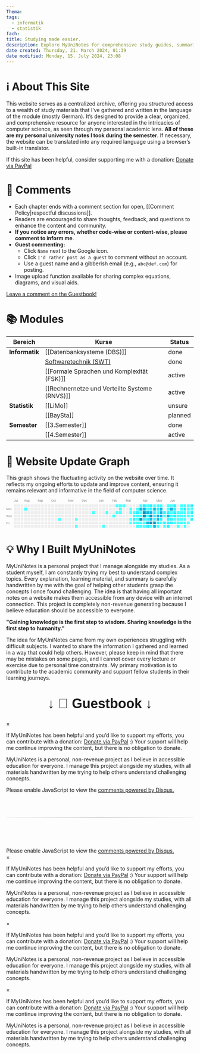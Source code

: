 ```yaml
---
Thema:
tags:
  - informatik
  - statistik
fach:
title: Studying made easier.
description: Explore MyUniNotes for comprehensive study guides, summaries, and academic resources tailored for students across Computer Science. Elevate your learning, ace your exams, and connect with peers for collaborative study. Your go-to for academic success!
date created: Thursday, 21. March 2024, 01:39
date modified: Monday, 15. July 2024, 23:08
---
```


# ℹ️ About This Site

This website serves as a centralized archive, offering you structured access to a wealth of study materials that I’ve gathered and written in the language of the module (mostly German). It’s designed to provide a clear, organized, and comprehensive resource for anyone interested in the intricacies of computer science, as seen through my personal academic lens. **All of these are my personal university notes I took during the semester**. If necessary, the website can be translated into any required language using a browser’s built-in translator.

<p>If this site has been helpful, consider supporting me with a donation:
<a href="https://www.paypal.com/paypalme/myuninotes4u">Donate via PayPal </a>
</p>

# 💬 Comments

- Each chapter ends with a comment section for open, [[Comment Policy|respectful discussions]].
- Readers are encouraged to share thoughts, feedback, and questions to enhance the content and community.
- **If you notice any errors, whether code-wise or content-wise, please comment to inform me**.
- **Guest commenting:**
  - Click `Name` next to the Google icon.
  - Click `I'd rather post as a guest` to comment without an account.
  - Use a guest name and a gibberish email (e.g., `abc@def.com`) for posting.
- Image upload function available for sharing complex equations, diagrams, and visual aids.

<a href="#guestbook">Leave a comment on the Guestbook!</a>

# 📚 Modules

| Bereich        | Kurse                                                   | Status  |
| -------------- | ------------------------------------------------------- | ------- |
| **Informatik** | [[Datenbanksysteme (DBS)]]                              | done    |
|                | [Softwaretechnik (SWT)](https://hustle-swt.vercel.app/) | done    |
|                | [[Formale Sprachen und Komplexität (FSK)]]              | active  |
|                | [[Rechnernetze und Verteilte Systeme (RNVS)]]           | active  |
| **Statistik**  | [[LiMo]]                                                | unsure  |
|                | [[BaySta]]                                              | planned |
| **Semester**   | [[3.Semester]]                                          | done    |
|                | [[4.Semester]]                                          | active  |

# 🔄 Website Update Graph

This graph shows the fluctuating activity on the website over time. It reflects my ongoing efforts to update and improve content, ensuring it remains relevant and informative in the field of computer science.

<!-- IMPORT SVG HERE -->

<svg width="100%" height="100%" viewBox="0 0 663 104" preserveAspectRatio="xMidYMid meet" version="1.1" xmlns="http://www.w3.org/2000/svg" xmlns:xlink="http://www.w3.org/1999/xlink" width="663" height="104"><rect style="fill:#EEEEEE;shape-rendering:crispedges;" data-score="0" data-date="2023-07-16" x="27" y="20" width="10" height="10"/><rect style="fill:#EEEEEE;shape-rendering:crispedges;" data-score="0" data-date="2023-07-23" x="39" y="20" width="10" height="10"/><rect style="fill:#EEEEEE;shape-rendering:crispedges;" data-score="0" data-date="2023-07-30" x="51" y="20" width="10" height="10"/><rect style="fill:#EEEEEE;shape-rendering:crispedges;" data-score="0" data-date="2023-08-06" x="63" y="20" width="10" height="10"/><rect style="fill:#EEEEEE;shape-rendering:crispedges;" data-score="0" data-date="2023-08-13" x="75" y="20" width="10" height="10"/><rect style="fill:#EEEEEE;shape-rendering:crispedges;" data-score="0" data-date="2023-08-20" x="87" y="20" width="10" height="10"/><rect style="fill:#EEEEEE;shape-rendering:crispedges;" data-score="0" data-date="2023-08-27" x="99" y="20" width="10" height="10"/><rect style="fill:#EEEEEE;shape-rendering:crispedges;" data-score="0" data-date="2023-09-03" x="111" y="20" width="10" height="10"/><rect style="fill:#EEEEEE;shape-rendering:crispedges;" data-score="0" data-date="2023-09-10" x="123" y="20" width="10" height="10"/><rect style="fill:#EEEEEE;shape-rendering:crispedges;" data-score="0" data-date="2023-09-17" x="135" y="20" width="10" height="10"/><rect style="fill:#EEEEEE;shape-rendering:crispedges;" data-score="0" data-date="2023-09-24" x="147" y="20" width="10" height="10"/><rect style="fill:#EEEEEE;shape-rendering:crispedges;" data-score="0" data-date="2023-10-01" x="159" y="20" width="10" height="10"/><rect style="fill:#EEEEEE;shape-rendering:crispedges;" data-score="0" data-date="2023-10-08" x="171" y="20" width="10" height="10"/><rect style="fill:#EEEEEE;shape-rendering:crispedges;" data-score="0" data-date="2023-10-15" x="183" y="20" width="10" height="10"/><rect style="fill:#EEEEEE;shape-rendering:crispedges;" data-score="0" data-date="2023-10-22" x="195" y="20" width="10" height="10"/><rect style="fill:#EEEEEE;shape-rendering:crispedges;" data-score="0" data-date="2023-10-29" x="207" y="20" width="10" height="10"/><rect style="fill:#EEEEEE;shape-rendering:crispedges;" data-score="0" data-date="2023-11-05" x="219" y="20" width="10" height="10"/><rect style="fill:#EEEEEE;shape-rendering:crispedges;" data-score="0" data-date="2023-11-12" x="231" y="20" width="10" height="10"/><rect style="fill:#EEEEEE;shape-rendering:crispedges;" data-score="0" data-date="2023-11-19" x="243" y="20" width="10" height="10"/><rect style="fill:#EEEEEE;shape-rendering:crispedges;" data-score="0" data-date="2023-11-26" x="255" y="20" width="10" height="10"/><rect style="fill:#EEEEEE;shape-rendering:crispedges;" data-score="0" data-date="2023-12-03" x="267" y="20" width="10" height="10"/><rect style="fill:#EEEEEE;shape-rendering:crispedges;" data-score="0" data-date="2023-12-10" x="279" y="20" width="10" height="10"/><rect style="fill:#EEEEEE;shape-rendering:crispedges;" data-score="0" data-date="2023-12-17" x="291" y="20" width="10" height="10"/><rect style="fill:#EEEEEE;shape-rendering:crispedges;" data-score="0" data-date="2023-12-24" x="303" y="20" width="10" height="10"/><rect style="fill:#EEEEEE;shape-rendering:crispedges;" data-score="0" data-date="2023-12-31" x="315" y="20" width="10" height="10"/><rect style="fill:#EEEEEE;shape-rendering:crispedges;" data-score="0" data-date="2024-01-07" x="327" y="20" width="10" height="10"/><rect style="fill:#EEEEEE;shape-rendering:crispedges;" data-score="0" data-date="2024-01-14" x="339" y="20" width="10" height="10"/><rect style="fill:#EEEEEE;shape-rendering:crispedges;" data-score="0" data-date="2024-01-21" x="351" y="20" width="10" height="10"/><rect style="fill:#EEEEEE;shape-rendering:crispedges;" data-score="0" data-date="2024-01-28" x="363" y="20" width="10" height="10"/><rect style="fill:#EEEEEE;shape-rendering:crispedges;" data-score="0" data-date="2024-02-04" x="375" y="20" width="10" height="10"/><rect style="fill:#4dffff;shape-rendering:crispedges;" data-score="1" data-date="2024-02-11" x="387" y="20" width="10" height="10"/><rect style="fill:#4dffff;shape-rendering:crispedges;" data-score="1" data-date="2024-02-18" x="399" y="20" width="10" height="10"/><rect style="fill:#4dffff;shape-rendering:crispedges;" data-score="1" data-date="2024-02-25" x="411" y="20" width="10" height="10"/><rect style="fill:#EEEEEE;shape-rendering:crispedges;" data-score="0" data-date="2024-03-03" x="423" y="20" width="10" height="10"/><rect style="fill:#EEEEEE;shape-rendering:crispedges;" data-score="0" data-date="2024-03-10" x="435" y="20" width="10" height="10"/><rect style="fill:#EEEEEE;shape-rendering:crispedges;" data-score="0" data-date="2024-03-17" x="447" y="20" width="10" height="10"/><rect style="fill:#EEEEEE;shape-rendering:crispedges;" data-score="0" data-date="2024-03-24" x="459" y="20" width="10" height="10"/><rect style="fill:#4dffff;shape-rendering:crispedges;" data-score="1" data-date="2024-03-31" x="471" y="20" width="10" height="10"/><rect style="fill:#33efff;shape-rendering:crispedges;" data-score="2" data-date="2024-04-07" x="483" y="20" width="10" height="10"/><rect style="fill:#4dffff;shape-rendering:crispedges;" data-score="1" data-date="2024-04-14" x="495" y="20" width="10" height="10"/><rect style="fill:#33efff;shape-rendering:crispedges;" data-score="2" data-date="2024-04-21" x="507" y="20" width="10" height="10"/><rect style="fill:#4dffff;shape-rendering:crispedges;" data-score="1" data-date="2024-04-28" x="519" y="20" width="10" height="10"/><rect style="fill:#4dffff;shape-rendering:crispedges;" data-score="1" data-date="2024-05-05" x="531" y="20" width="10" height="10"/><rect style="fill:#4dffff;shape-rendering:crispedges;" data-score="1" data-date="2024-05-12" x="543" y="20" width="10" height="10"/><rect style="fill:#EEEEEE;shape-rendering:crispedges;" data-score="0" data-date="2024-05-19" x="555" y="20" width="10" height="10"/><rect style="fill:#4dffff;shape-rendering:crispedges;" data-score="1" data-date="2024-05-26" x="567" y="20" width="10" height="10"/><rect style="fill:#4dffff;shape-rendering:crispedges;" data-score="1" data-date="2024-06-02" x="579" y="20" width="10" height="10"/><rect style="fill:#33efff;shape-rendering:crispedges;" data-score="2" data-date="2024-06-09" x="591" y="20" width="10" height="10"/><rect style="fill:#EEEEEE;shape-rendering:crispedges;" data-score="0" data-date="2024-06-16" x="603" y="20" width="10" height="10"/><rect style="fill:#4dffff;shape-rendering:crispedges;" data-score="1" data-date="2024-06-23" x="615" y="20" width="10" height="10"/><rect style="fill:#4dffff;shape-rendering:crispedges;" data-score="1" data-date="2024-06-30" x="627" y="20" width="10" height="10"/><rect style="fill:#4dffff;shape-rendering:crispedges;" data-score="1" data-date="2024-07-07" x="639" y="20" width="10" height="10"/><rect style="fill:#33efff;shape-rendering:crispedges;" data-score="2" data-date="2024-07-14" x="651" y="20" width="10" height="10"/><rect style="fill:#EEEEEE;shape-rendering:crispedges;" data-score="0" data-date="2023-07-17" x="27" y="32" width="10" height="10"/><rect style="fill:#EEEEEE;shape-rendering:crispedges;" data-score="0" data-date="2023-07-24" x="39" y="32" width="10" height="10"/><rect style="fill:#EEEEEE;shape-rendering:crispedges;" data-score="0" data-date="2023-07-31" x="51" y="32" width="10" height="10"/><rect style="fill:#4dffff;shape-rendering:crispedges;" data-score="1" data-date="2023-08-07" x="63" y="32" width="10" height="10"/><rect style="fill:#EEEEEE;shape-rendering:crispedges;" data-score="0" data-date="2023-08-14" x="75" y="32" width="10" height="10"/><rect style="fill:#EEEEEE;shape-rendering:crispedges;" data-score="0" data-date="2023-08-21" x="87" y="32" width="10" height="10"/><rect style="fill:#EEEEEE;shape-rendering:crispedges;" data-score="0" data-date="2023-08-28" x="99" y="32" width="10" height="10"/><rect style="fill:#EEEEEE;shape-rendering:crispedges;" data-score="0" data-date="2023-09-04" x="111" y="32" width="10" height="10"/><rect style="fill:#EEEEEE;shape-rendering:crispedges;" data-score="0" data-date="2023-09-11" x="123" y="32" width="10" height="10"/><rect style="fill:#EEEEEE;shape-rendering:crispedges;" data-score="0" data-date="2023-09-18" x="135" y="32" width="10" height="10"/><rect style="fill:#EEEEEE;shape-rendering:crispedges;" data-score="0" data-date="2023-09-25" x="147" y="32" width="10" height="10"/><rect style="fill:#EEEEEE;shape-rendering:crispedges;" data-score="0" data-date="2023-10-02" x="159" y="32" width="10" height="10"/><rect style="fill:#EEEEEE;shape-rendering:crispedges;" data-score="0" data-date="2023-10-09" x="171" y="32" width="10" height="10"/><rect style="fill:#EEEEEE;shape-rendering:crispedges;" data-score="0" data-date="2023-10-16" x="183" y="32" width="10" height="10"/><rect style="fill:#EEEEEE;shape-rendering:crispedges;" data-score="0" data-date="2023-10-23" x="195" y="32" width="10" height="10"/><rect style="fill:#EEEEEE;shape-rendering:crispedges;" data-score="0" data-date="2023-10-30" x="207" y="32" width="10" height="10"/><rect style="fill:#EEEEEE;shape-rendering:crispedges;" data-score="0" data-date="2023-11-06" x="219" y="32" width="10" height="10"/><rect style="fill:#EEEEEE;shape-rendering:crispedges;" data-score="0" data-date="2023-11-13" x="231" y="32" width="10" height="10"/><rect style="fill:#EEEEEE;shape-rendering:crispedges;" data-score="0" data-date="2023-11-20" x="243" y="32" width="10" height="10"/><rect style="fill:#EEEEEE;shape-rendering:crispedges;" data-score="0" data-date="2023-11-27" x="255" y="32" width="10" height="10"/><rect style="fill:#EEEEEE;shape-rendering:crispedges;" data-score="0" data-date="2023-12-04" x="267" y="32" width="10" height="10"/><rect style="fill:#EEEEEE;shape-rendering:crispedges;" data-score="0" data-date="2023-12-11" x="279" y="32" width="10" height="10"/><rect style="fill:#EEEEEE;shape-rendering:crispedges;" data-score="0" data-date="2023-12-18" x="291" y="32" width="10" height="10"/><rect style="fill:#EEEEEE;shape-rendering:crispedges;" data-score="0" data-date="2023-12-25" x="303" y="32" width="10" height="10"/><rect style="fill:#EEEEEE;shape-rendering:crispedges;" data-score="0" data-date="2024-01-01" x="315" y="32" width="10" height="10"/><rect style="fill:#EEEEEE;shape-rendering:crispedges;" data-score="0" data-date="2024-01-08" x="327" y="32" width="10" height="10"/><rect style="fill:#EEEEEE;shape-rendering:crispedges;" data-score="0" data-date="2024-01-15" x="339" y="32" width="10" height="10"/><rect style="fill:#EEEEEE;shape-rendering:crispedges;" data-score="0" data-date="2024-01-22" x="351" y="32" width="10" height="10"/><rect style="fill:#EEEEEE;shape-rendering:crispedges;" data-score="0" data-date="2024-01-29" x="363" y="32" width="10" height="10"/><rect style="fill:#EEEEEE;shape-rendering:crispedges;" data-score="0" data-date="2024-02-05" x="375" y="32" width="10" height="10"/><rect style="fill:#EEEEEE;shape-rendering:crispedges;" data-score="0" data-date="2024-02-12" x="387" y="32" width="10" height="10"/><rect style="fill:#4dffff;shape-rendering:crispedges;" data-score="1" data-date="2024-02-19" x="399" y="32" width="10" height="10"/><rect style="fill:#EEEEEE;shape-rendering:crispedges;" data-score="0" data-date="2024-02-26" x="411" y="32" width="10" height="10"/><rect style="fill:#EEEEEE;shape-rendering:crispedges;" data-score="0" data-date="2024-03-04" x="423" y="32" width="10" height="10"/><rect style="fill:#4dffff;shape-rendering:crispedges;" data-score="1" data-date="2024-03-11" x="435" y="32" width="10" height="10"/><rect style="fill:#EEEEEE;shape-rendering:crispedges;" data-score="0" data-date="2024-03-18" x="447" y="32" width="10" height="10"/><rect style="fill:#4dffff;shape-rendering:crispedges;" data-score="1" data-date="2024-03-25" x="459" y="32" width="10" height="10"/><rect style="fill:#00BCE3;shape-rendering:crispedges;" data-score="3" data-date="2024-04-01" x="471" y="32" width="10" height="10"/><rect style="fill:#00BCE3;shape-rendering:crispedges;" data-score="3" data-date="2024-04-08" x="483" y="32" width="10" height="10"/><rect style="fill:#4dffff;shape-rendering:crispedges;" data-score="1" data-date="2024-04-15" x="495" y="32" width="10" height="10"/><rect style="fill:#33efff;shape-rendering:crispedges;" data-score="2" data-date="2024-04-22" x="507" y="32" width="10" height="10"/><rect style="fill:#00BCE3;shape-rendering:crispedges;" data-score="3" data-date="2024-04-29" x="519" y="32" width="10" height="10"/><rect style="fill:#33efff;shape-rendering:crispedges;" data-score="2" data-date="2024-05-06" x="531" y="32" width="10" height="10"/><rect style="fill:#00BCE3;shape-rendering:crispedges;" data-score="3" data-date="2024-05-13" x="543" y="32" width="10" height="10"/><rect style="fill:#EEEEEE;shape-rendering:crispedges;" data-score="0" data-date="2024-05-20" x="555" y="32" width="10" height="10"/><rect style="fill:#4dffff;shape-rendering:crispedges;" data-score="1" data-date="2024-05-27" x="567" y="32" width="10" height="10"/><rect style="fill:#00BCE3;shape-rendering:crispedges;" data-score="3" data-date="2024-06-03" x="579" y="32" width="10" height="10"/><rect style="fill:#33efff;shape-rendering:crispedges;" data-score="2" data-date="2024-06-10" x="591" y="32" width="10" height="10"/><rect style="fill:#EEEEEE;shape-rendering:crispedges;" data-score="0" data-date="2024-06-17" x="603" y="32" width="10" height="10"/><rect style="fill:#4dffff;shape-rendering:crispedges;" data-score="1" data-date="2024-06-24" x="615" y="32" width="10" height="10"/><rect style="fill:#33efff;shape-rendering:crispedges;" data-score="2" data-date="2024-07-01" x="627" y="32" width="10" height="10"/><rect style="fill:#4dffff;shape-rendering:crispedges;" data-score="1" data-date="2024-07-08" x="639" y="32" width="10" height="10"/><rect style="fill:#4dffff;shape-rendering:crispedges;" data-score="1" data-date="2024-07-15" x="651" y="32" width="10" height="10"/><rect style="fill:#EEEEEE;shape-rendering:crispedges;" data-score="0" data-date="2023-07-18" x="27" y="44" width="10" height="10"/><rect style="fill:#EEEEEE;shape-rendering:crispedges;" data-score="0" data-date="2023-07-25" x="39" y="44" width="10" height="10"/><rect style="fill:#EEEEEE;shape-rendering:crispedges;" data-score="0" data-date="2023-08-01" x="51" y="44" width="10" height="10"/><rect style="fill:#EEEEEE;shape-rendering:crispedges;" data-score="0" data-date="2023-08-08" x="63" y="44" width="10" height="10"/><rect style="fill:#EEEEEE;shape-rendering:crispedges;" data-score="0" data-date="2023-08-15" x="75" y="44" width="10" height="10"/><rect style="fill:#EEEEEE;shape-rendering:crispedges;" data-score="0" data-date="2023-08-22" x="87" y="44" width="10" height="10"/><rect style="fill:#EEEEEE;shape-rendering:crispedges;" data-score="0" data-date="2023-08-29" x="99" y="44" width="10" height="10"/><rect style="fill:#EEEEEE;shape-rendering:crispedges;" data-score="0" data-date="2023-09-05" x="111" y="44" width="10" height="10"/><rect style="fill:#EEEEEE;shape-rendering:crispedges;" data-score="0" data-date="2023-09-12" x="123" y="44" width="10" height="10"/><rect style="fill:#EEEEEE;shape-rendering:crispedges;" data-score="0" data-date="2023-09-19" x="135" y="44" width="10" height="10"/><rect style="fill:#EEEEEE;shape-rendering:crispedges;" data-score="0" data-date="2023-09-26" x="147" y="44" width="10" height="10"/><rect style="fill:#EEEEEE;shape-rendering:crispedges;" data-score="0" data-date="2023-10-03" x="159" y="44" width="10" height="10"/><rect style="fill:#EEEEEE;shape-rendering:crispedges;" data-score="0" data-date="2023-10-10" x="171" y="44" width="10" height="10"/><rect style="fill:#EEEEEE;shape-rendering:crispedges;" data-score="0" data-date="2023-10-17" x="183" y="44" width="10" height="10"/><rect style="fill:#EEEEEE;shape-rendering:crispedges;" data-score="0" data-date="2023-10-24" x="195" y="44" width="10" height="10"/><rect style="fill:#EEEEEE;shape-rendering:crispedges;" data-score="0" data-date="2023-10-31" x="207" y="44" width="10" height="10"/><rect style="fill:#EEEEEE;shape-rendering:crispedges;" data-score="0" data-date="2023-11-07" x="219" y="44" width="10" height="10"/><rect style="fill:#EEEEEE;shape-rendering:crispedges;" data-score="0" data-date="2023-11-14" x="231" y="44" width="10" height="10"/><rect style="fill:#EEEEEE;shape-rendering:crispedges;" data-score="0" data-date="2023-11-21" x="243" y="44" width="10" height="10"/><rect style="fill:#EEEEEE;shape-rendering:crispedges;" data-score="0" data-date="2023-11-28" x="255" y="44" width="10" height="10"/><rect style="fill:#EEEEEE;shape-rendering:crispedges;" data-score="0" data-date="2023-12-05" x="267" y="44" width="10" height="10"/><rect style="fill:#EEEEEE;shape-rendering:crispedges;" data-score="0" data-date="2023-12-12" x="279" y="44" width="10" height="10"/><rect style="fill:#EEEEEE;shape-rendering:crispedges;" data-score="0" data-date="2023-12-19" x="291" y="44" width="10" height="10"/><rect style="fill:#4dffff;shape-rendering:crispedges;" data-score="1" data-date="2023-12-26" x="303" y="44" width="10" height="10"/><rect style="fill:#EEEEEE;shape-rendering:crispedges;" data-score="0" data-date="2024-01-02" x="315" y="44" width="10" height="10"/><rect style="fill:#EEEEEE;shape-rendering:crispedges;" data-score="0" data-date="2024-01-09" x="327" y="44" width="10" height="10"/><rect style="fill:#EEEEEE;shape-rendering:crispedges;" data-score="0" data-date="2024-01-16" x="339" y="44" width="10" height="10"/><rect style="fill:#4dffff;shape-rendering:crispedges;" data-score="1" data-date="2024-01-23" x="351" y="44" width="10" height="10"/><rect style="fill:#EEEEEE;shape-rendering:crispedges;" data-score="0" data-date="2024-01-30" x="363" y="44" width="10" height="10"/><rect style="fill:#EEEEEE;shape-rendering:crispedges;" data-score="0" data-date="2024-02-06" x="375" y="44" width="10" height="10"/><rect style="fill:#4dffff;shape-rendering:crispedges;" data-score="1" data-date="2024-02-13" x="387" y="44" width="10" height="10"/><rect style="fill:#4dffff;shape-rendering:crispedges;" data-score="1" data-date="2024-02-20" x="399" y="44" width="10" height="10"/><rect style="fill:#EEEEEE;shape-rendering:crispedges;" data-score="0" data-date="2024-02-27" x="411" y="44" width="10" height="10"/><rect style="fill:#EEEEEE;shape-rendering:crispedges;" data-score="0" data-date="2024-03-05" x="423" y="44" width="10" height="10"/><rect style="fill:#4dffff;shape-rendering:crispedges;" data-score="1" data-date="2024-03-12" x="435" y="44" width="10" height="10"/><rect style="fill:#4dffff;shape-rendering:crispedges;" data-score="1" data-date="2024-03-19" x="447" y="44" width="10" height="10"/><rect style="fill:#33efff;shape-rendering:crispedges;" data-score="2" data-date="2024-03-26" x="459" y="44" width="10" height="10"/><rect style="fill:#4dffff;shape-rendering:crispedges;" data-score="1" data-date="2024-04-02" x="471" y="44" width="10" height="10"/><rect style="fill:#0096b6;shape-rendering:crispedges;" data-score="4" data-date="2024-04-09" x="483" y="44" width="10" height="10"/><rect style="fill:#00BCE3;shape-rendering:crispedges;" data-score="3" data-date="2024-04-16" x="495" y="44" width="10" height="10"/><rect style="fill:#00BCE3;shape-rendering:crispedges;" data-score="3" data-date="2024-04-23" x="507" y="44" width="10" height="10"/><rect style="fill:#33efff;shape-rendering:crispedges;" data-score="2" data-date="2024-04-30" x="519" y="44" width="10" height="10"/><rect style="fill:#4dffff;shape-rendering:crispedges;" data-score="1" data-date="2024-05-07" x="531" y="44" width="10" height="10"/><rect style="fill:#00BCE3;shape-rendering:crispedges;" data-score="3" data-date="2024-05-14" x="543" y="44" width="10" height="10"/><rect style="fill:#33efff;shape-rendering:crispedges;" data-score="2" data-date="2024-05-21" x="555" y="44" width="10" height="10"/><rect style="fill:#33efff;shape-rendering:crispedges;" data-score="2" data-date="2024-05-28" x="567" y="44" width="10" height="10"/><rect style="fill:#4dffff;shape-rendering:crispedges;" data-score="1" data-date="2024-06-04" x="579" y="44" width="10" height="10"/><rect style="fill:#33efff;shape-rendering:crispedges;" data-score="2" data-date="2024-06-11" x="591" y="44" width="10" height="10"/><rect style="fill:#4dffff;shape-rendering:crispedges;" data-score="1" data-date="2024-06-18" x="603" y="44" width="10" height="10"/><rect style="fill:#4dffff;shape-rendering:crispedges;" data-score="1" data-date="2024-06-25" x="615" y="44" width="10" height="10"/><rect style="fill:#4dffff;shape-rendering:crispedges;" data-score="1" data-date="2024-07-02" x="627" y="44" width="10" height="10"/><rect style="fill:#4dffff;shape-rendering:crispedges;" data-score="1" data-date="2024-07-09" x="639" y="44" width="10" height="10"/><rect style="fill:#33efff;shape-rendering:crispedges;" data-score="2" data-date="2024-07-16" x="651" y="44" width="10" height="10"/><rect style="fill:#EEEEEE;shape-rendering:crispedges;" data-score="0" data-date="2023-07-19" x="27" y="56" width="10" height="10"/><rect style="fill:#EEEEEE;shape-rendering:crispedges;" data-score="0" data-date="2023-07-26" x="39" y="56" width="10" height="10"/><rect style="fill:#EEEEEE;shape-rendering:crispedges;" data-score="0" data-date="2023-08-02" x="51" y="56" width="10" height="10"/><rect style="fill:#EEEEEE;shape-rendering:crispedges;" data-score="0" data-date="2023-08-09" x="63" y="56" width="10" height="10"/><rect style="fill:#EEEEEE;shape-rendering:crispedges;" data-score="0" data-date="2023-08-16" x="75" y="56" width="10" height="10"/><rect style="fill:#EEEEEE;shape-rendering:crispedges;" data-score="0" data-date="2023-08-23" x="87" y="56" width="10" height="10"/><rect style="fill:#EEEEEE;shape-rendering:crispedges;" data-score="0" data-date="2023-08-30" x="99" y="56" width="10" height="10"/><rect style="fill:#EEEEEE;shape-rendering:crispedges;" data-score="0" data-date="2023-09-06" x="111" y="56" width="10" height="10"/><rect style="fill:#EEEEEE;shape-rendering:crispedges;" data-score="0" data-date="2023-09-13" x="123" y="56" width="10" height="10"/><rect style="fill:#EEEEEE;shape-rendering:crispedges;" data-score="0" data-date="2023-09-20" x="135" y="56" width="10" height="10"/><rect style="fill:#EEEEEE;shape-rendering:crispedges;" data-score="0" data-date="2023-09-27" x="147" y="56" width="10" height="10"/><rect style="fill:#EEEEEE;shape-rendering:crispedges;" data-score="0" data-date="2023-10-04" x="159" y="56" width="10" height="10"/><rect style="fill:#EEEEEE;shape-rendering:crispedges;" data-score="0" data-date="2023-10-11" x="171" y="56" width="10" height="10"/><rect style="fill:#EEEEEE;shape-rendering:crispedges;" data-score="0" data-date="2023-10-18" x="183" y="56" width="10" height="10"/><rect style="fill:#EEEEEE;shape-rendering:crispedges;" data-score="0" data-date="2023-10-25" x="195" y="56" width="10" height="10"/><rect style="fill:#EEEEEE;shape-rendering:crispedges;" data-score="0" data-date="2023-11-01" x="207" y="56" width="10" height="10"/><rect style="fill:#EEEEEE;shape-rendering:crispedges;" data-score="0" data-date="2023-11-08" x="219" y="56" width="10" height="10"/><rect style="fill:#EEEEEE;shape-rendering:crispedges;" data-score="0" data-date="2023-11-15" x="231" y="56" width="10" height="10"/><rect style="fill:#EEEEEE;shape-rendering:crispedges;" data-score="0" data-date="2023-11-22" x="243" y="56" width="10" height="10"/><rect style="fill:#EEEEEE;shape-rendering:crispedges;" data-score="0" data-date="2023-11-29" x="255" y="56" width="10" height="10"/><rect style="fill:#EEEEEE;shape-rendering:crispedges;" data-score="0" data-date="2023-12-06" x="267" y="56" width="10" height="10"/><rect style="fill:#EEEEEE;shape-rendering:crispedges;" data-score="0" data-date="2023-12-13" x="279" y="56" width="10" height="10"/><rect style="fill:#EEEEEE;shape-rendering:crispedges;" data-score="0" data-date="2023-12-20" x="291" y="56" width="10" height="10"/><rect style="fill:#EEEEEE;shape-rendering:crispedges;" data-score="0" data-date="2023-12-27" x="303" y="56" width="10" height="10"/><rect style="fill:#EEEEEE;shape-rendering:crispedges;" data-score="0" data-date="2024-01-03" x="315" y="56" width="10" height="10"/><rect style="fill:#EEEEEE;shape-rendering:crispedges;" data-score="0" data-date="2024-01-10" x="327" y="56" width="10" height="10"/><rect style="fill:#EEEEEE;shape-rendering:crispedges;" data-score="0" data-date="2024-01-17" x="339" y="56" width="10" height="10"/><rect style="fill:#EEEEEE;shape-rendering:crispedges;" data-score="0" data-date="2024-01-24" x="351" y="56" width="10" height="10"/><rect style="fill:#EEEEEE;shape-rendering:crispedges;" data-score="0" data-date="2024-01-31" x="363" y="56" width="10" height="10"/><rect style="fill:#4dffff;shape-rendering:crispedges;" data-score="1" data-date="2024-02-07" x="375" y="56" width="10" height="10"/><rect style="fill:#EEEEEE;shape-rendering:crispedges;" data-score="0" data-date="2024-02-14" x="387" y="56" width="10" height="10"/><rect style="fill:#EEEEEE;shape-rendering:crispedges;" data-score="0" data-date="2024-02-21" x="399" y="56" width="10" height="10"/><rect style="fill:#EEEEEE;shape-rendering:crispedges;" data-score="0" data-date="2024-02-28" x="411" y="56" width="10" height="10"/><rect style="fill:#EEEEEE;shape-rendering:crispedges;" data-score="0" data-date="2024-03-06" x="423" y="56" width="10" height="10"/><rect style="fill:#EEEEEE;shape-rendering:crispedges;" data-score="0" data-date="2024-03-13" x="435" y="56" width="10" height="10"/><rect style="fill:#4dffff;shape-rendering:crispedges;" data-score="1" data-date="2024-03-20" x="447" y="56" width="10" height="10"/><rect style="fill:#4dffff;shape-rendering:crispedges;" data-score="1" data-date="2024-03-27" x="459" y="56" width="10" height="10"/><rect style="fill:#4dffff;shape-rendering:crispedges;" data-score="1" data-date="2024-04-03" x="471" y="56" width="10" height="10"/><rect style="fill:#0096b6;shape-rendering:crispedges;" data-score="4" data-date="2024-04-10" x="483" y="56" width="10" height="10"/><rect style="fill:#4dffff;shape-rendering:crispedges;" data-score="1" data-date="2024-04-17" x="495" y="56" width="10" height="10"/><rect style="fill:#0096b6;shape-rendering:crispedges;" data-score="4" data-date="2024-04-24" x="507" y="56" width="10" height="10"/><rect style="fill:#33efff;shape-rendering:crispedges;" data-score="2" data-date="2024-05-01" x="519" y="56" width="10" height="10"/><rect style="fill:#00BCE3;shape-rendering:crispedges;" data-score="3" data-date="2024-05-08" x="531" y="56" width="10" height="10"/><rect style="fill:#00BCE3;shape-rendering:crispedges;" data-score="3" data-date="2024-05-15" x="543" y="56" width="10" height="10"/><rect style="fill:#4dffff;shape-rendering:crispedges;" data-score="1" data-date="2024-05-22" x="555" y="56" width="10" height="10"/><rect style="fill:#00BCE3;shape-rendering:crispedges;" data-score="3" data-date="2024-05-29" x="567" y="56" width="10" height="10"/><rect style="fill:#4dffff;shape-rendering:crispedges;" data-score="1" data-date="2024-06-05" x="579" y="56" width="10" height="10"/><rect style="fill:#33efff;shape-rendering:crispedges;" data-score="2" data-date="2024-06-12" x="591" y="56" width="10" height="10"/><rect style="fill:#4dffff;shape-rendering:crispedges;" data-score="1" data-date="2024-06-19" x="603" y="56" width="10" height="10"/><rect style="fill:#4dffff;shape-rendering:crispedges;" data-score="1" data-date="2024-06-26" x="615" y="56" width="10" height="10"/><rect style="fill:#4dffff;shape-rendering:crispedges;" data-score="1" data-date="2024-07-03" x="627" y="56" width="10" height="10"/><rect style="fill:#4dffff;shape-rendering:crispedges;" data-score="1" data-date="2024-07-10" x="639" y="56" width="10" height="10"/><rect style="fill:#4dffff;shape-rendering:crispedges;" data-score="1" data-date="2024-07-17" x="651" y="56" width="10" height="10"/><rect style="fill:#EEEEEE;shape-rendering:crispedges;" data-score="0" data-date="2023-07-20" x="27" y="68" width="10" height="10"/><rect style="fill:#EEEEEE;shape-rendering:crispedges;" data-score="0" data-date="2023-07-27" x="39" y="68" width="10" height="10"/><rect style="fill:#EEEEEE;shape-rendering:crispedges;" data-score="0" data-date="2023-08-03" x="51" y="68" width="10" height="10"/><rect style="fill:#EEEEEE;shape-rendering:crispedges;" data-score="0" data-date="2023-08-10" x="63" y="68" width="10" height="10"/><rect style="fill:#EEEEEE;shape-rendering:crispedges;" data-score="0" data-date="2023-08-17" x="75" y="68" width="10" height="10"/><rect style="fill:#EEEEEE;shape-rendering:crispedges;" data-score="0" data-date="2023-08-24" x="87" y="68" width="10" height="10"/><rect style="fill:#EEEEEE;shape-rendering:crispedges;" data-score="0" data-date="2023-08-31" x="99" y="68" width="10" height="10"/><rect style="fill:#EEEEEE;shape-rendering:crispedges;" data-score="0" data-date="2023-09-07" x="111" y="68" width="10" height="10"/><rect style="fill:#EEEEEE;shape-rendering:crispedges;" data-score="0" data-date="2023-09-14" x="123" y="68" width="10" height="10"/><rect style="fill:#EEEEEE;shape-rendering:crispedges;" data-score="0" data-date="2023-09-21" x="135" y="68" width="10" height="10"/><rect style="fill:#EEEEEE;shape-rendering:crispedges;" data-score="0" data-date="2023-09-28" x="147" y="68" width="10" height="10"/><rect style="fill:#EEEEEE;shape-rendering:crispedges;" data-score="0" data-date="2023-10-05" x="159" y="68" width="10" height="10"/><rect style="fill:#EEEEEE;shape-rendering:crispedges;" data-score="0" data-date="2023-10-12" x="171" y="68" width="10" height="10"/><rect style="fill:#4dffff;shape-rendering:crispedges;" data-score="1" data-date="2023-10-19" x="183" y="68" width="10" height="10"/><rect style="fill:#EEEEEE;shape-rendering:crispedges;" data-score="0" data-date="2023-10-26" x="195" y="68" width="10" height="10"/><rect style="fill:#EEEEEE;shape-rendering:crispedges;" data-score="0" data-date="2023-11-02" x="207" y="68" width="10" height="10"/><rect style="fill:#EEEEEE;shape-rendering:crispedges;" data-score="0" data-date="2023-11-09" x="219" y="68" width="10" height="10"/><rect style="fill:#EEEEEE;shape-rendering:crispedges;" data-score="0" data-date="2023-11-16" x="231" y="68" width="10" height="10"/><rect style="fill:#4dffff;shape-rendering:crispedges;" data-score="1" data-date="2023-11-23" x="243" y="68" width="10" height="10"/><rect style="fill:#EEEEEE;shape-rendering:crispedges;" data-score="0" data-date="2023-11-30" x="255" y="68" width="10" height="10"/><rect style="fill:#EEEEEE;shape-rendering:crispedges;" data-score="0" data-date="2023-12-07" x="267" y="68" width="10" height="10"/><rect style="fill:#EEEEEE;shape-rendering:crispedges;" data-score="0" data-date="2023-12-14" x="279" y="68" width="10" height="10"/><rect style="fill:#EEEEEE;shape-rendering:crispedges;" data-score="0" data-date="2023-12-21" x="291" y="68" width="10" height="10"/><rect style="fill:#EEEEEE;shape-rendering:crispedges;" data-score="0" data-date="2023-12-28" x="303" y="68" width="10" height="10"/><rect style="fill:#EEEEEE;shape-rendering:crispedges;" data-score="0" data-date="2024-01-04" x="315" y="68" width="10" height="10"/><rect style="fill:#EEEEEE;shape-rendering:crispedges;" data-score="0" data-date="2024-01-11" x="327" y="68" width="10" height="10"/><rect style="fill:#EEEEEE;shape-rendering:crispedges;" data-score="0" data-date="2024-01-18" x="339" y="68" width="10" height="10"/><rect style="fill:#EEEEEE;shape-rendering:crispedges;" data-score="0" data-date="2024-01-25" x="351" y="68" width="10" height="10"/><rect style="fill:#EEEEEE;shape-rendering:crispedges;" data-score="0" data-date="2024-02-01" x="363" y="68" width="10" height="10"/><rect style="fill:#EEEEEE;shape-rendering:crispedges;" data-score="0" data-date="2024-02-08" x="375" y="68" width="10" height="10"/><rect style="fill:#EEEEEE;shape-rendering:crispedges;" data-score="0" data-date="2024-02-15" x="387" y="68" width="10" height="10"/><rect style="fill:#EEEEEE;shape-rendering:crispedges;" data-score="0" data-date="2024-02-22" x="399" y="68" width="10" height="10"/><rect style="fill:#EEEEEE;shape-rendering:crispedges;" data-score="0" data-date="2024-02-29" x="411" y="68" width="10" height="10"/><rect style="fill:#EEEEEE;shape-rendering:crispedges;" data-score="0" data-date="2024-03-07" x="423" y="68" width="10" height="10"/><rect style="fill:#4dffff;shape-rendering:crispedges;" data-score="1" data-date="2024-03-14" x="435" y="68" width="10" height="10"/><rect style="fill:#33efff;shape-rendering:crispedges;" data-score="2" data-date="2024-03-21" x="447" y="68" width="10" height="10"/><rect style="fill:#4dffff;shape-rendering:crispedges;" data-score="1" data-date="2024-03-28" x="459" y="68" width="10" height="10"/><rect style="fill:#0096b6;shape-rendering:crispedges;" data-score="4" data-date="2024-04-04" x="471" y="68" width="10" height="10"/><rect style="fill:#33efff;shape-rendering:crispedges;" data-score="2" data-date="2024-04-11" x="483" y="68" width="10" height="10"/><rect style="fill:#33efff;shape-rendering:crispedges;" data-score="2" data-date="2024-04-18" x="495" y="68" width="10" height="10"/><rect style="fill:#00BCE3;shape-rendering:crispedges;" data-score="3" data-date="2024-04-25" x="507" y="68" width="10" height="10"/><rect style="fill:#33efff;shape-rendering:crispedges;" data-score="2" data-date="2024-05-02" x="519" y="68" width="10" height="10"/><rect style="fill:#00BCE3;shape-rendering:crispedges;" data-score="3" data-date="2024-05-09" x="531" y="68" width="10" height="10"/><rect style="fill:#33efff;shape-rendering:crispedges;" data-score="2" data-date="2024-05-16" x="543" y="68" width="10" height="10"/><rect style="fill:#EEEEEE;shape-rendering:crispedges;" data-score="0" data-date="2024-05-23" x="555" y="68" width="10" height="10"/><rect style="fill:#33efff;shape-rendering:crispedges;" data-score="2" data-date="2024-05-30" x="567" y="68" width="10" height="10"/><rect style="fill:#33efff;shape-rendering:crispedges;" data-score="2" data-date="2024-06-06" x="579" y="68" width="10" height="10"/><rect style="fill:#4dffff;shape-rendering:crispedges;" data-score="1" data-date="2024-06-13" x="591" y="68" width="10" height="10"/><rect style="fill:#4dffff;shape-rendering:crispedges;" data-score="1" data-date="2024-06-20" x="603" y="68" width="10" height="10"/><rect style="fill:#4dffff;shape-rendering:crispedges;" data-score="1" data-date="2024-06-27" x="615" y="68" width="10" height="10"/><rect style="fill:#4dffff;shape-rendering:crispedges;" data-score="1" data-date="2024-07-04" x="627" y="68" width="10" height="10"/><rect style="fill:#EEEEEE;shape-rendering:crispedges;" data-score="0" data-date="2024-07-11" x="639" y="68" width="10" height="10"/><rect style="fill:#33efff;shape-rendering:crispedges;" data-score="2" data-date="2024-07-18" x="651" y="68" width="10" height="10"/><rect style="fill:#EEEEEE;shape-rendering:crispedges;" data-score="0" data-date="2023-07-21" x="27" y="80" width="10" height="10"/><rect style="fill:#EEEEEE;shape-rendering:crispedges;" data-score="0" data-date="2023-07-28" x="39" y="80" width="10" height="10"/><rect style="fill:#EEEEEE;shape-rendering:crispedges;" data-score="0" data-date="2023-08-04" x="51" y="80" width="10" height="10"/><rect style="fill:#EEEEEE;shape-rendering:crispedges;" data-score="0" data-date="2023-08-11" x="63" y="80" width="10" height="10"/><rect style="fill:#EEEEEE;shape-rendering:crispedges;" data-score="0" data-date="2023-08-18" x="75" y="80" width="10" height="10"/><rect style="fill:#EEEEEE;shape-rendering:crispedges;" data-score="0" data-date="2023-08-25" x="87" y="80" width="10" height="10"/><rect style="fill:#EEEEEE;shape-rendering:crispedges;" data-score="0" data-date="2023-09-01" x="99" y="80" width="10" height="10"/><rect style="fill:#EEEEEE;shape-rendering:crispedges;" data-score="0" data-date="2023-09-08" x="111" y="80" width="10" height="10"/><rect style="fill:#EEEEEE;shape-rendering:crispedges;" data-score="0" data-date="2023-09-15" x="123" y="80" width="10" height="10"/><rect style="fill:#EEEEEE;shape-rendering:crispedges;" data-score="0" data-date="2023-09-22" x="135" y="80" width="10" height="10"/><rect style="fill:#EEEEEE;shape-rendering:crispedges;" data-score="0" data-date="2023-09-29" x="147" y="80" width="10" height="10"/><rect style="fill:#EEEEEE;shape-rendering:crispedges;" data-score="0" data-date="2023-10-06" x="159" y="80" width="10" height="10"/><rect style="fill:#EEEEEE;shape-rendering:crispedges;" data-score="0" data-date="2023-10-13" x="171" y="80" width="10" height="10"/><rect style="fill:#EEEEEE;shape-rendering:crispedges;" data-score="0" data-date="2023-10-20" x="183" y="80" width="10" height="10"/><rect style="fill:#EEEEEE;shape-rendering:crispedges;" data-score="0" data-date="2023-10-27" x="195" y="80" width="10" height="10"/><rect style="fill:#EEEEEE;shape-rendering:crispedges;" data-score="0" data-date="2023-11-03" x="207" y="80" width="10" height="10"/><rect style="fill:#EEEEEE;shape-rendering:crispedges;" data-score="0" data-date="2023-11-10" x="219" y="80" width="10" height="10"/><rect style="fill:#EEEEEE;shape-rendering:crispedges;" data-score="0" data-date="2023-11-17" x="231" y="80" width="10" height="10"/><rect style="fill:#EEEEEE;shape-rendering:crispedges;" data-score="0" data-date="2023-11-24" x="243" y="80" width="10" height="10"/><rect style="fill:#EEEEEE;shape-rendering:crispedges;" data-score="0" data-date="2023-12-01" x="255" y="80" width="10" height="10"/><rect style="fill:#EEEEEE;shape-rendering:crispedges;" data-score="0" data-date="2023-12-08" x="267" y="80" width="10" height="10"/><rect style="fill:#EEEEEE;shape-rendering:crispedges;" data-score="0" data-date="2023-12-15" x="279" y="80" width="10" height="10"/><rect style="fill:#EEEEEE;shape-rendering:crispedges;" data-score="0" data-date="2023-12-22" x="291" y="80" width="10" height="10"/><rect style="fill:#EEEEEE;shape-rendering:crispedges;" data-score="0" data-date="2023-12-29" x="303" y="80" width="10" height="10"/><rect style="fill:#EEEEEE;shape-rendering:crispedges;" data-score="0" data-date="2024-01-05" x="315" y="80" width="10" height="10"/><rect style="fill:#EEEEEE;shape-rendering:crispedges;" data-score="0" data-date="2024-01-12" x="327" y="80" width="10" height="10"/><rect style="fill:#EEEEEE;shape-rendering:crispedges;" data-score="0" data-date="2024-01-19" x="339" y="80" width="10" height="10"/><rect style="fill:#EEEEEE;shape-rendering:crispedges;" data-score="0" data-date="2024-01-26" x="351" y="80" width="10" height="10"/><rect style="fill:#EEEEEE;shape-rendering:crispedges;" data-score="0" data-date="2024-02-02" x="363" y="80" width="10" height="10"/><rect style="fill:#EEEEEE;shape-rendering:crispedges;" data-score="0" data-date="2024-02-09" x="375" y="80" width="10" height="10"/><rect style="fill:#EEEEEE;shape-rendering:crispedges;" data-score="0" data-date="2024-02-16" x="387" y="80" width="10" height="10"/><rect style="fill:#EEEEEE;shape-rendering:crispedges;" data-score="0" data-date="2024-02-23" x="399" y="80" width="10" height="10"/><rect style="fill:#EEEEEE;shape-rendering:crispedges;" data-score="0" data-date="2024-03-01" x="411" y="80" width="10" height="10"/><rect style="fill:#EEEEEE;shape-rendering:crispedges;" data-score="0" data-date="2024-03-08" x="423" y="80" width="10" height="10"/><rect style="fill:#4dffff;shape-rendering:crispedges;" data-score="1" data-date="2024-03-15" x="435" y="80" width="10" height="10"/><rect style="fill:#4dffff;shape-rendering:crispedges;" data-score="1" data-date="2024-03-22" x="447" y="80" width="10" height="10"/><rect style="fill:#4dffff;shape-rendering:crispedges;" data-score="1" data-date="2024-03-29" x="459" y="80" width="10" height="10"/><rect style="fill:#4dffff;shape-rendering:crispedges;" data-score="1" data-date="2024-04-05" x="471" y="80" width="10" height="10"/><rect style="fill:#4dffff;shape-rendering:crispedges;" data-score="1" data-date="2024-04-12" x="483" y="80" width="10" height="10"/><rect style="fill:#00BCE3;shape-rendering:crispedges;" data-score="3" data-date="2024-04-19" x="495" y="80" width="10" height="10"/><rect style="fill:#0096b6;shape-rendering:crispedges;" data-score="4" data-date="2024-04-26" x="507" y="80" width="10" height="10"/><rect style="fill:#0096b6;shape-rendering:crispedges;" data-score="4" data-date="2024-05-03" x="519" y="80" width="10" height="10"/><rect style="fill:#33efff;shape-rendering:crispedges;" data-score="2" data-date="2024-05-10" x="531" y="80" width="10" height="10"/><rect style="fill:#4dffff;shape-rendering:crispedges;" data-score="1" data-date="2024-05-17" x="543" y="80" width="10" height="10"/><rect style="fill:#33efff;shape-rendering:crispedges;" data-score="2" data-date="2024-05-24" x="555" y="80" width="10" height="10"/><rect style="fill:#33efff;shape-rendering:crispedges;" data-score="2" data-date="2024-05-31" x="567" y="80" width="10" height="10"/><rect style="fill:#33efff;shape-rendering:crispedges;" data-score="2" data-date="2024-06-07" x="579" y="80" width="10" height="10"/><rect style="fill:#4dffff;shape-rendering:crispedges;" data-score="1" data-date="2024-06-14" x="591" y="80" width="10" height="10"/><rect style="fill:#4dffff;shape-rendering:crispedges;" data-score="1" data-date="2024-06-21" x="603" y="80" width="10" height="10"/><rect style="fill:#4dffff;shape-rendering:crispedges;" data-score="1" data-date="2024-06-28" x="615" y="80" width="10" height="10"/><rect style="fill:#4dffff;shape-rendering:crispedges;" data-score="1" data-date="2024-07-05" x="627" y="80" width="10" height="10"/><rect style="fill:#4dffff;shape-rendering:crispedges;" data-score="1" data-date="2024-07-12" x="639" y="80" width="10" height="10"/><rect style="fill:#EEEEEE;shape-rendering:crispedges;" data-score="0" data-date="2023-07-22" x="27" y="92" width="10" height="10"/><rect style="fill:#EEEEEE;shape-rendering:crispedges;" data-score="0" data-date="2023-07-29" x="39" y="92" width="10" height="10"/><rect style="fill:#EEEEEE;shape-rendering:crispedges;" data-score="0" data-date="2023-08-05" x="51" y="92" width="10" height="10"/><rect style="fill:#EEEEEE;shape-rendering:crispedges;" data-score="0" data-date="2023-08-12" x="63" y="92" width="10" height="10"/><rect style="fill:#EEEEEE;shape-rendering:crispedges;" data-score="0" data-date="2023-08-19" x="75" y="92" width="10" height="10"/><rect style="fill:#EEEEEE;shape-rendering:crispedges;" data-score="0" data-date="2023-08-26" x="87" y="92" width="10" height="10"/><rect style="fill:#EEEEEE;shape-rendering:crispedges;" data-score="0" data-date="2023-09-02" x="99" y="92" width="10" height="10"/><rect style="fill:#EEEEEE;shape-rendering:crispedges;" data-score="0" data-date="2023-09-09" x="111" y="92" width="10" height="10"/><rect style="fill:#EEEEEE;shape-rendering:crispedges;" data-score="0" data-date="2023-09-16" x="123" y="92" width="10" height="10"/><rect style="fill:#EEEEEE;shape-rendering:crispedges;" data-score="0" data-date="2023-09-23" x="135" y="92" width="10" height="10"/><rect style="fill:#EEEEEE;shape-rendering:crispedges;" data-score="0" data-date="2023-09-30" x="147" y="92" width="10" height="10"/><rect style="fill:#EEEEEE;shape-rendering:crispedges;" data-score="0" data-date="2023-10-07" x="159" y="92" width="10" height="10"/><rect style="fill:#EEEEEE;shape-rendering:crispedges;" data-score="0" data-date="2023-10-14" x="171" y="92" width="10" height="10"/><rect style="fill:#EEEEEE;shape-rendering:crispedges;" data-score="0" data-date="2023-10-21" x="183" y="92" width="10" height="10"/><rect style="fill:#EEEEEE;shape-rendering:crispedges;" data-score="0" data-date="2023-10-28" x="195" y="92" width="10" height="10"/><rect style="fill:#EEEEEE;shape-rendering:crispedges;" data-score="0" data-date="2023-11-04" x="207" y="92" width="10" height="10"/><rect style="fill:#EEEEEE;shape-rendering:crispedges;" data-score="0" data-date="2023-11-11" x="219" y="92" width="10" height="10"/><rect style="fill:#EEEEEE;shape-rendering:crispedges;" data-score="0" data-date="2023-11-18" x="231" y="92" width="10" height="10"/><rect style="fill:#4dffff;shape-rendering:crispedges;" data-score="1" data-date="2023-11-25" x="243" y="92" width="10" height="10"/><rect style="fill:#EEEEEE;shape-rendering:crispedges;" data-score="0" data-date="2023-12-02" x="255" y="92" width="10" height="10"/><rect style="fill:#EEEEEE;shape-rendering:crispedges;" data-score="0" data-date="2023-12-09" x="267" y="92" width="10" height="10"/><rect style="fill:#EEEEEE;shape-rendering:crispedges;" data-score="0" data-date="2023-12-16" x="279" y="92" width="10" height="10"/><rect style="fill:#EEEEEE;shape-rendering:crispedges;" data-score="0" data-date="2023-12-23" x="291" y="92" width="10" height="10"/><rect style="fill:#EEEEEE;shape-rendering:crispedges;" data-score="0" data-date="2023-12-30" x="303" y="92" width="10" height="10"/><rect style="fill:#EEEEEE;shape-rendering:crispedges;" data-score="0" data-date="2024-01-06" x="315" y="92" width="10" height="10"/><rect style="fill:#EEEEEE;shape-rendering:crispedges;" data-score="0" data-date="2024-01-13" x="327" y="92" width="10" height="10"/><rect style="fill:#4dffff;shape-rendering:crispedges;" data-score="1" data-date="2024-01-20" x="339" y="92" width="10" height="10"/><rect style="fill:#EEEEEE;shape-rendering:crispedges;" data-score="0" data-date="2024-01-27" x="351" y="92" width="10" height="10"/><rect style="fill:#EEEEEE;shape-rendering:crispedges;" data-score="0" data-date="2024-02-03" x="363" y="92" width="10" height="10"/><rect style="fill:#EEEEEE;shape-rendering:crispedges;" data-score="0" data-date="2024-02-10" x="375" y="92" width="10" height="10"/><rect style="fill:#EEEEEE;shape-rendering:crispedges;" data-score="0" data-date="2024-02-17" x="387" y="92" width="10" height="10"/><rect style="fill:#EEEEEE;shape-rendering:crispedges;" data-score="0" data-date="2024-02-24" x="399" y="92" width="10" height="10"/><rect style="fill:#EEEEEE;shape-rendering:crispedges;" data-score="0" data-date="2024-03-02" x="411" y="92" width="10" height="10"/><rect style="fill:#EEEEEE;shape-rendering:crispedges;" data-score="0" data-date="2024-03-09" x="423" y="92" width="10" height="10"/><rect style="fill:#EEEEEE;shape-rendering:crispedges;" data-score="0" data-date="2024-03-16" x="435" y="92" width="10" height="10"/><rect style="fill:#EEEEEE;shape-rendering:crispedges;" data-score="0" data-date="2024-03-23" x="447" y="92" width="10" height="10"/><rect style="fill:#4dffff;shape-rendering:crispedges;" data-score="1" data-date="2024-03-30" x="459" y="92" width="10" height="10"/><rect style="fill:#4dffff;shape-rendering:crispedges;" data-score="1" data-date="2024-04-06" x="471" y="92" width="10" height="10"/><rect style="fill:#4dffff;shape-rendering:crispedges;" data-score="1" data-date="2024-04-13" x="483" y="92" width="10" height="10"/><rect style="fill:#33efff;shape-rendering:crispedges;" data-score="2" data-date="2024-04-20" x="495" y="92" width="10" height="10"/><rect style="fill:#4dffff;shape-rendering:crispedges;" data-score="1" data-date="2024-04-27" x="507" y="92" width="10" height="10"/><rect style="fill:#00BCE3;shape-rendering:crispedges;" data-score="3" data-date="2024-05-04" x="519" y="92" width="10" height="10"/><rect style="fill:#4dffff;shape-rendering:crispedges;" data-score="1" data-date="2024-05-11" x="531" y="92" width="10" height="10"/><rect style="fill:#EEEEEE;shape-rendering:crispedges;" data-score="0" data-date="2024-05-18" x="543" y="92" width="10" height="10"/><rect style="fill:#4dffff;shape-rendering:crispedges;" data-score="1" data-date="2024-05-25" x="555" y="92" width="10" height="10"/><rect style="fill:#33efff;shape-rendering:crispedges;" data-score="2" data-date="2024-06-01" x="567" y="92" width="10" height="10"/><rect style="fill:#EEEEEE;shape-rendering:crispedges;" data-score="0" data-date="2024-06-08" x="579" y="92" width="10" height="10"/><rect style="fill:#EEEEEE;shape-rendering:crispedges;" data-score="0" data-date="2024-06-15" x="591" y="92" width="10" height="10"/><rect style="fill:#4dffff;shape-rendering:crispedges;" data-score="1" data-date="2024-06-22" x="603" y="92" width="10" height="10"/><rect style="fill:#EEEEEE;shape-rendering:crispedges;" data-score="0" data-date="2024-06-29" x="615" y="92" width="10" height="10"/><rect style="fill:#4dffff;shape-rendering:crispedges;" data-score="1" data-date="2024-07-06" x="627" y="92" width="10" height="10"/><rect style="fill:#EEEEEE;shape-rendering:crispedges;" data-score="0" data-date="2024-07-13" x="639" y="92" width="10" height="10"/><text style="fill:#767676;text-anchor:start;text-align:center;font-family:-apple-system, BlinkMacSystemFont, 'Segoe UI', Helvetica, Arial, sans-serif, 'Apple Color Emoji', 'Segoe UI Emoji', 'Segoe UI Symbol';white-space:nowrap;font-size:9px;display:none;" x="0" y="28">Sun</text><text style="fill:#767676;text-anchor:start;text-align:center;font-family:-apple-system, BlinkMacSystemFont, 'Segoe UI', Helvetica, Arial, sans-serif, 'Apple Color Emoji', 'Segoe UI Emoji', 'Segoe UI Symbol';white-space:nowrap;font-size:9px;" x="0" y="40">Mon</text><text style="fill:#767676;text-anchor:start;text-align:center;font-family:-apple-system, BlinkMacSystemFont, 'Segoe UI', Helvetica, Arial, sans-serif, 'Apple Color Emoji', 'Segoe UI Emoji', 'Segoe UI Symbol';white-space:nowrap;font-size:9px;display:none;" x="0" y="52">Tue</text><text style="fill:#767676;text-anchor:start;text-align:center;font-family:-apple-system, BlinkMacSystemFont, 'Segoe UI', Helvetica, Arial, sans-serif, 'Apple Color Emoji', 'Segoe UI Emoji', 'Segoe UI Symbol';white-space:nowrap;font-size:9px;" x="0" y="64">Wed</text><text style="fill:#767676;text-anchor:start;text-align:center;font-family:-apple-system, BlinkMacSystemFont, 'Segoe UI', Helvetica, Arial, sans-serif, 'Apple Color Emoji', 'Segoe UI Emoji', 'Segoe UI Symbol';white-space:nowrap;font-size:9px;display:none;" x="0" y="77">Thu</text><text style="fill:#767676;text-anchor:start;text-align:center;font-family:-apple-system, BlinkMacSystemFont, 'Segoe UI', Helvetica, Arial, sans-serif, 'Apple Color Emoji', 'Segoe UI Emoji', 'Segoe UI Symbol';white-space:nowrap;font-size:9px;" x="0" y="89">Fri</text><text style="fill:#767676;text-anchor:start;text-align:center;font-family:-apple-system, BlinkMacSystemFont, 'Segoe UI', Helvetica, Arial, sans-serif, 'Apple Color Emoji', 'Segoe UI Emoji', 'Segoe UI Symbol';white-space:nowrap;font-size:9px;display:none;" x="0" y="101">Sat</text><text style="fill:#767676;text-anchor:start;text-align:center;font-family:-apple-system, BlinkMacSystemFont, 'Segoe UI', Helvetica, Arial, sans-serif, 'Apple Color Emoji', 'Segoe UI Emoji', 'Segoe UI Symbol';white-space:nowrap;font-size:10px;" x="27" y="10">Jul</text><text style="fill:#767676;text-anchor:start;text-align:center;font-family:-apple-system, BlinkMacSystemFont, 'Segoe UI', Helvetica, Arial, sans-serif, 'Apple Color Emoji', 'Segoe UI Emoji', 'Segoe UI Symbol';white-space:nowrap;font-size:10px;" x="63" y="10">Aug</text><text style="fill:#767676;text-anchor:start;text-align:center;font-family:-apple-system, BlinkMacSystemFont, 'Segoe UI', Helvetica, Arial, sans-serif, 'Apple Color Emoji', 'Segoe UI Emoji', 'Segoe UI Symbol';white-space:nowrap;font-size:10px;" x="111" y="10">Sep</text><text style="fill:#767676;text-anchor:start;text-align:center;font-family:-apple-system, BlinkMacSystemFont, 'Segoe UI', Helvetica, Arial, sans-serif, 'Apple Color Emoji', 'Segoe UI Emoji', 'Segoe UI Symbol';white-space:nowrap;font-size:10px;" x="159" y="10">Oct</text><text style="fill:#767676;text-anchor:start;text-align:center;font-family:-apple-system, BlinkMacSystemFont, 'Segoe UI', Helvetica, Arial, sans-serif, 'Apple Color Emoji', 'Segoe UI Emoji', 'Segoe UI Symbol';white-space:nowrap;font-size:10px;" x="219" y="10">Nov</text><text style="fill:#767676;text-anchor:start;text-align:center;font-family:-apple-system, BlinkMacSystemFont, 'Segoe UI', Helvetica, Arial, sans-serif, 'Apple Color Emoji', 'Segoe UI Emoji', 'Segoe UI Symbol';white-space:nowrap;font-size:10px;" x="267" y="10">Dec</text><text style="fill:#767676;text-anchor:start;text-align:center;font-family:-apple-system, BlinkMacSystemFont, 'Segoe UI', Helvetica, Arial, sans-serif, 'Apple Color Emoji', 'Segoe UI Emoji', 'Segoe UI Symbol';white-space:nowrap;font-size:10px;" x="327" y="10">Jan</text><text style="fill:#767676;text-anchor:start;text-align:center;font-family:-apple-system, BlinkMacSystemFont, 'Segoe UI', Helvetica, Arial, sans-serif, 'Apple Color Emoji', 'Segoe UI Emoji', 'Segoe UI Symbol';white-space:nowrap;font-size:10px;" x="375" y="10">Feb</text><text style="fill:#767676;text-anchor:start;text-align:center;font-family:-apple-system, BlinkMacSystemFont, 'Segoe UI', Helvetica, Arial, sans-serif, 'Apple Color Emoji', 'Segoe UI Emoji', 'Segoe UI Symbol';white-space:nowrap;font-size:10px;" x="423" y="10">Mar</text><text style="fill:#767676;text-anchor:start;text-align:center;font-family:-apple-system, BlinkMacSystemFont, 'Segoe UI', Helvetica, Arial, sans-serif, 'Apple Color Emoji', 'Segoe UI Emoji', 'Segoe UI Symbol';white-space:nowrap;font-size:10px;" x="483" y="10">Apr</text><text style="fill:#767676;text-anchor:start;text-align:center;font-family:-apple-system, BlinkMacSystemFont, 'Segoe UI', Helvetica, Arial, sans-serif, 'Apple Color Emoji', 'Segoe UI Emoji', 'Segoe UI Symbol';white-space:nowrap;font-size:10px;" x="531" y="10">May</text><text style="fill:#767676;text-anchor:start;text-align:center;font-family:-apple-system, BlinkMacSystemFont, 'Segoe UI', Helvetica, Arial, sans-serif, 'Apple Color Emoji', 'Segoe UI Emoji', 'Segoe UI Symbol';white-space:nowrap;font-size:10px;" x="579" y="10">Jun</text></svg>

<!-- IMPORT SVG HERE END -->

# 💡 Why I Built MyUniNotes

MyUniNotes is a personal project that I manage alongside my studies. As a student myself, I am constantly trying my best to understand complex topics. Every explanation, learning material, and summary is carefully handwritten by me with the goal of helping other students grasp the concepts I once found challenging. The idea is that having all important notes on a website makes them accessible from any device with an internet connection. This project is completely non-revenue generating because I believe education should be accessible to everyone.

**"Gaining knowledge is the first step to wisdom. Sharing knowledge is the first step to humanity."**

The idea for MyUniNotes came from my own experiences struggling with difficult subjects. I wanted to share the information I gathered and learned in a way that could help others. However, please keep in mind that there may be mistakes on some pages, and I cannot cover every lecture or exercise due to personal time constraints. My primary motivation is to contribute to the academic community and support fellow students in their learning journeys.

<center>

<h1 id="guestbook" style="font-family: 'Arial', sans-serif; font-size: 36px; font-weight: bold; margin-top: 40px;">↓ 📖 Guestbook ↓</h1>

</center>

<!-- There are scripts below this tag -->
<!-- linter-disable -->

<!-- Google tag (gtag.js) -->

<script async src="https://www.googletagmanager.com/gtag/js?id=G-E24ELVW963"></script>

<script>

  window.dataLayer = window.dataLayer || [];

  function gtag(){dataLayer.push(arguments);}

  gtag('js', new Date());

  

  gtag('config', 'G-E24ELVW963');

</script>

<script async src="https://pagead2.googlesyndication.com/pagead/js/adsbygoogle.js?client=ca-pub-1763484998384870"
     crossorigin="anonymous"></script>

<!-- Easter Egg (Siskoman) -->

<script> 

/*

Had problems with redeclaring, therefore using `var`. Needed to do this because the console would throw errors if you visited index.html, went to another link, and revisited index.html.

You think `var` is creepy? Read this then: [https://github.com/getify/You-Dont-Know-JS/blob/2nd-ed/scope-closures/apAmd#the-case-for-var](https://github.com/getify/You-Dont-Know-JS/blob/2nd-ed/scope-closures/apAmd#the-case-for-var)

Anyway, if you are reading this, what are you doing here anyway? Hit me up if you have a better solution than using `var`, which you probably have if you are digging down this deep into a website made by a student.

If you are still reading this and no one ever told you yet, congratulations you are officially a nerd ;D

*/
console.clear();
var asciiArt1 = undefined;
var asciiArt2 = undefined;
// ASCII art of the best superhero
 asciiArt1 = `
 
                                  ⠀⠀⡄⠀⠀⠀⠀⠀⠀⠀⠀⠀⠀⠀⡀⠀⠀
                                  ⠀⣸⣿⡄⠀⠀⠀⠀⠀⠀⠀⠀⠀⣸⣿⡄⠀
                                  ⠀⣿⣿⣿⣿⣿⣿⣿⣿⣿⣿⣿⣿⣿⣿⣧⠀
                                  ⢸⣿⣿⣿⣿⣿⣿⣿⣿⣿⣿⣿⣿⣿⣿⣿⠀
                                  ⣼⣿⣿⣿⣿⣿⣿⣿⣿⣿⣿⣿⣿⣿⣿⣿⡆
                                  ⣿⣿⡟⠉⢹⣿⣿⣿⣿⣿⣿⣿⠉⠙⣿⣿⡇
                                  ⢸⣿⠿⠶⣿⣿⣿⣿⣿⣿⣿⣿⣶⠶⢿⣿⠁
                                  ⠀⠻⢀⠀⠀⠀⠀⠉⠉⠁⠀⠀⠀⠀⣸⠏⠀
                                  ⠀⠀⠀⢈⠰⢦⣤⣤⣤⣤⣤⠶⠈⠁⠀⠀⠀
                                  ⢀⢀⠂⠀⠀⠀⠤⣄⣄⡤⠀⠀⠀⠑⢄⠀⠀
                                  ⣼⣿⣶⣴⣇⠀⠀⠀⠀⠀⠀⢰⣦⣤⣶⣿⠀
                                  ⢬⣿⡿⣿⡧⢼⣤⣿⣯⣥⡥⢼⣿⣿⣿⣏⠀
                                  ⠀⣿⣿⡟⣀⠀⠈⣿⣿⡁⠀⢀⠹⣿⣿⡇⠀
                                  ⢰⠿⠻⣿⣿⣿⣶⠿⡿⢷⣿⣿⣿⡿⠿⡇⠀
                                  ⠀⠐⠛⠻⠿⠛⠛⠀⠀⠛⠻⠿⠿⠿⠆

`;
 asciiArt2 =  `   
   ▄████████  ▄█     ▄████████    ▄█   ▄█▄  ▄██████▄    ▄▄▄▄███▄▄▄▄      ▄████████ ███▄▄▄▄   
  ███    ███ ███    ███    ███   ███ ▄███▀ ███    ███ ▄██▀▀▀███▀▀▀██▄   ███    ███ ███▀▀▀██▄ 
  ███    █▀  ███▌   ███    █▀    ███▐██▀   ███    ███ ███   ███   ███   ███    ███ ███   ███ 
  ███        ███▌   ███         ▄█████▀    ███    ███ ███   ███   ███   ███    ███ ███   ███ 
▀███████████ ███▌ ▀███████████ ▀▀█████▄    ███    ███ ███   ███   ███ ▀███████████ ███   ███ 
         ███ ███           ███   ███▐██▄   ███    ███ ███   ███   ███   ███    ███ ███   ███ 
   ▄█    ███ ███     ▄█    ███   ███ ▀███▄ ███    ███ ███   ███   ███   ███    ███ ███   ███ 
 ▄████████▀  █▀    ▄████████▀    ███   ▀█▀  ▀██████▀   ▀█   ███   █▀    ███    █▀   ▀█   █▀  
                                 ▀ `; 
console.log(asciiArt1); 
console.log(asciiArt2); 
</script>

<!-- Modal START -->
<div id="myModal" class="modal">
  <div class="modal-content">
    <span id="closeModal" class="close">&times;</span>
    <p class="modal-text">
      If MyUniNotes has been helpful and you’d like to support my efforts, <span class="modal-highlight"> you can contribute with a donation: <a class="modal-dono-link" href="https://paypal.me/myuninotes4u">Donate via PayPal</a> :) </span> Your support will help me continue improving the content, but there is no obligation to donate.
    </p>
    <p class="modal-text">
      <span class="modal-highlight">MyUniNotes is a personal, non-revenue project as I believe in accessible education for everyone.</span> I manage this project alongside my studies, with all materials handwritten by me trying to help others understand challenging concepts.
    </p>
  </div>
</div>

<script>
  // JavaScript to display the modal on page load
  document.addEventListener('DOMContentLoaded', function() {
    // Generate a random number between 1 and 1
    // Wanted it to load with a adjustable probability for every page load but did not work, as DOM is loaded only once. Therefore now loading it every time website is visited and DOM is loaded.
    const randomNumber = Math.floor(Math.random() * 1) + 1; 
    // console.log(randomNumber)
    if (randomNumber === 1) {
      setTimeout(function() {
        const modal = document.getElementById('myModal');
        if (modal) {
          modal.classList.add('show');
        }
      }, 1000); // Adjust the delay as needed

      const closeModal = document.getElementById('closeModal');
      if (closeModal) {
        closeModal.addEventListener('click', function() {
          const modal = document.getElementById('myModal');
          if (modal) {
            modal.classList.remove('show');
          }
        });
      }
    } else {
      // Ensure the modal is hidden if the random number is not 1
      const modal = document.getElementById('myModal');
      if (modal) {
        modal.style.display = 'none';
      }
    }
  });
</script>
<!-- Modal END -->

<!-- DISQUS SCRIPT COMMENT START -->

<!-- DISQUS RECOMMENDATION START -->

<div id="disqus_recommendations"></div>

<script> 
(function() { // REQUIRED CONFIGURATION VARIABLE: EDIT THE SHORTNAME BELOW
var d = document, s = d.createElement('script'); // IMPORTANT: Replace EXAMPLE with your forum shortname!
s.src = 'https://myuninotes.disqus.com/recommendations.js'; s.setAttribute('data-timestamp', +new Date());
(d.head || d.body).appendChild(s);
})();
</script>
<noscript>
Please enable JavaScript to view the 
<a href="https://disqus.com/?ref_noscript" rel="nofollow">
comments powered by Disqus.
</a>
</noscript>

<!-- DISQUS RECOMMENDATION END -->

<hr style="border: none; height: 2px; background: linear-gradient(to right, #f0f0f0, #ccc, #f0f0f0); margin-top: 4rem; margin-bottom: 5rem;">
<div id="disqus_thread"></div>
<script>
    /**
    *  RECOMMENDED CONFIGURATION VARIABLES: EDIT AND UNCOMMENT THE SECTION BELOW TO INSERT DYNAMIC VALUES FROM YOUR PLATFORM OR CMS.
    *  LEARN WHY DEFINING THESE VARIABLES IS IMPORTANT: https://disqus.com/admin/universalcode/#configuration-variables    */
    /*
    var disqus_config = function () {
    this.page.url = PAGE_URL;  // Replace PAGE_URL with your page's canonical URL variable
    this.page.identifier = PAGE_IDENTIFIER; // Replace PAGE_IDENTIFIER with your page's unique identifier variable
    };
    */
    (function() { // DON'T EDIT BELOW THIS LINE
    var d = document, s = d.createElement('script');
    s.src = 'https://myuninotes.disqus.com/embed.js';
    s.setAttribute('data-timestamp', +new Date());
    (d.head || d.body).appendChild(s);
    })();
</script>
<noscript>Please enable JavaScript to view the <a href="https://disqus.com/?ref_noscript">comments powered by Disqus.</a></noscript>

<!-- DISQUS SCRIPT COMMENT END -->

<!-- Modal START -->
<div id="myModal" class="modal">
  <div class="modal-content">
    <span id="closeModal" class="close">&times;</span>
    <p class="modal-text">
      If MyUniNotes has been helpful and you’d like to support my efforts, <span class="modal-highlight"> you can contribute with a donation: <a class="modal-dono-link" href="https://paypal.me/myuninotes4u">Donate via PayPal</a> :) </span> Your support will help me continue improving the content, but there is no obligation to donate.
    </p>
    <p class="modal-text">
      <span class="modal-highlight">MyUniNotes is a personal, non-revenue project as I believe in accessible education for everyone.</span> I manage this project alongside my studies, with all materials handwritten by me trying to help others understand challenging concepts.
    </p>
  </div>
</div>

<script>
  // JavaScript to display the modal on page load
  document.addEventListener('DOMContentLoaded', function() {
    // Generate a random number between 1 and 1
    // Wanted it to load with a adjustable probability for every page load but did not work, as DOM is loaded only once. Therefore now loading it every time website is visited and DOM is loaded.
    const randomNumber = Math.floor(Math.random() * 1) + 1; 
    // console.log(randomNumber)
    if (randomNumber === 1) {
      setTimeout(function() {
        const modal = document.getElementById('myModal');
        if (modal) {
          modal.classList.add('show');
        }
      }, 1000); // Adjust the delay as needed

      const closeModal = document.getElementById('closeModal');
      if (closeModal) {
        closeModal.addEventListener('click', function() {
          const modal = document.getElementById('myModal');
          if (modal) {
            modal.classList.remove('show');
          }
        });
      }
    } else {
      // Ensure the modal is hidden if the random number is not 1
      const modal = document.getElementById('myModal');
      if (modal) {
        modal.style.display = 'none';
      }
    }
  });
</script>
<!-- Modal END -->

<!-- Modal START -->
<div id="myModal" class="modal">
  <div class="modal-content">
    <span id="closeModal" class="close">&times;</span>
    <p class="modal-text">
      If MyUniNotes has been helpful and you’d like to support my efforts, <span class="modal-highlight"> you can contribute with a donation: <a class="modal-dono-link" href="https://paypal.me/myuninotes4u">Donate via PayPal</a> :) </span> Your support will help me continue improving the content, but there is no obligation to donate.
    </p>
    <p class="modal-text">
      <span class="modal-highlight">MyUniNotes is a personal, non-revenue project as I believe in accessible education for everyone.</span> I manage this project alongside my studies, with all materials handwritten by me trying to help others understand challenging concepts.
    </p>
  </div>
</div>

<script>
  // JavaScript to display the modal on page load
  document.addEventListener('DOMContentLoaded', function() {
    // Generate a random number between 1 and 1
    // Wanted it to load with a adjustable probability for every page load but did not work, as DOM is loaded only once. Therefore now loading it every time website is visited and DOM is loaded.
    const randomNumber = Math.floor(Math.random() * 1) + 1; 
    // console.log(randomNumber)
    if (randomNumber === 1) {
      setTimeout(function() {
        const modal = document.getElementById('myModal');
        if (modal) {
          modal.classList.add('show');
        }
      }, 1000); // Adjust the delay as needed

      const closeModal = document.getElementById('closeModal');
      if (closeModal) {
        closeModal.addEventListener('click', function() {
          const modal = document.getElementById('myModal');
          if (modal) {
            modal.classList.remove('show');
          }
        });
      }
    } else {
      // Ensure the modal is hidden if the random number is not 1
      const modal = document.getElementById('myModal');
      if (modal) {
        modal.style.display = 'none';
      }
    }
  });
</script>
<!-- Modal END -->

<!-- Modal START -->
<div id="myModal" class="modal">
  <div class="modal-content">
    <span id="closeModal" class="close">&times;</span>
    <p class="modal-text">
      If MyUniNotes has been helpful and you’d like to support my efforts, <span class="modal-highlight"> you can contribute with a donation: <a class="modal-dono-link" href="https://paypal.me/myuninotes4u">Donate via PayPal</a> :) </span> Your support will help me continue improving the content, but there is no obligation to donate.
    </p>
    <p class="modal-text">
      <span class="modal-highlight">MyUniNotes is a personal, non-revenue project as I believe in accessible education for everyone.</span> I manage this project alongside my studies, with all materials handwritten by me trying to help others understand challenging concepts.
    </p>
  </div>
</div>

<script>
  // JavaScript to display the modal on page load
  document.addEventListener('DOMContentLoaded', function() {
    // Generate a random number between 1 and 1
    // Wanted it to load with a adjustable probability for every page load but did not work, as DOM is loaded only once. Therefore now loading it every time website is visited and DOM is loaded.
    const randomNumber = Math.floor(Math.random() * 1) + 1; 
    // console.log(randomNumber)
    if (randomNumber === 1) {
      setTimeout(function() {
        const modal = document.getElementById('myModal');
        if (modal) {
          modal.classList.add('show');
        }
      }, 1000); // Adjust the delay as needed

      const closeModal = document.getElementById('closeModal');
      if (closeModal) {
        closeModal.addEventListener('click', function() {
          const modal = document.getElementById('myModal');
          if (modal) {
            modal.classList.remove('show');
          }
        });
      }
    } else {
      // Ensure the modal is hidden if the random number is not 1
      const modal = document.getElementById('myModal');
      if (modal) {
        modal.style.display = 'none';
      }
    }
  });
</script>
<!-- Modal END -->

